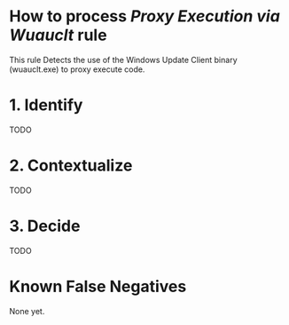 # How to process *Proxy Execution via Wuauclt* rule
This rule Detects the use of the Windows Update Client binary (wuauclt.exe) to proxy execute code.

# 1. Identify
TODO

# 2. Contextualize
TODO

# 3. Decide
TODO

# Known False Negatives
None yet.
